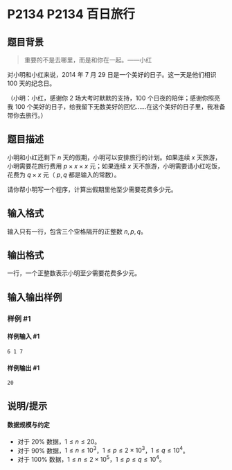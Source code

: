 # P2134 P2134 百日旅行

## 题目背景

> 重要的不是去哪里，而是和你在一起。——小红

对小明和小红来说，$2014$ 年 $7$ 月 $29$ 日是一个美好的日子。这一天是他们相识 $100$ 天的纪念日。

（小明：小红，感谢你 $2$ 场大考时默默的支持，$100$ 个日夜的陪伴；感谢你照亮我 $100$ 个美好的日子，给我留下无数美好的回忆……在这个美好的日子里，我准备带你去旅行。）

## 题目描述

小明和小红还剩下 $n$ 天的假期，小明可以安排旅行的计划。如果连续 $x$ 天旅游，小明需要花旅行费用  $p \times x \times x$ 元；如果连续 $x$ 天不旅游，小明需要请小红吃饭，花费为 $q \times x$ 元（ $p,q$ 都是输入的常数）。

请你帮小明写一个程序，计算出假期里他至少需要花费多少元。

## 输入格式

输入只有一行，包含三个空格隔开的正整数 $n,p,q$。

## 输出格式

一行，一个正整数表示小明至少需要花费多少元。

## 输入输出样例

### 样例 #1

#### 样例输入 #1

```
6 1 7
```

#### 样例输出 #1

```
20
```

## 说明/提示

#### 数据规模与约定

- 对于 $20\%$ 数据，$1 \le n \le 20$。
- 对于 $90\%$ 数据，$1 \le n \le 10^3$，$1 \le p \le 2 \times 10^3$，$1 \le q \le 10^4$。
- 对于 $100\%$ 数据，$1 \le n \le 2 \times 10^5$，$1 \le p \le q \le 10^4$。
